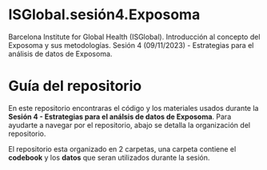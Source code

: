 # ISGlobal.sesión4.Exposoma

Barcelona Institute for Global Health (ISGlobal). Introducción al concepto del Exposoma y sus metodologías. Sesión 4 (09/11/2023) - Estrategias para el análisis de datos de Exposoma.

# Guía del repositorio
En este repositorio encontraras el código y los materiales usados durante la **Sesión 4 - Estrategias para el análsis de datos de Exposoma**. Para ayudarte a navegar por el repositorio, abajo se detalla la organización del repositorio. 

El repositorio esta organizado en 2 carpetas, una carpeta contiene el **codebook** y los **datos** que seran utilizados durante la sesión.  

